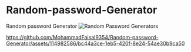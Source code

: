 # Random-password-Generator
Random password Generator
![Random Password Generators](https://github.com/MohammadFaisal9354/Random-password-Generator/assets/114982586/cba9dc1b-1df6-41d2-b724-079d530a2b63)


https://github.com/MohammadFaisal9354/Random-password-Generator/assets/114982586/bc44a3ce-1eb5-420f-8e24-54ae30b9ca50


